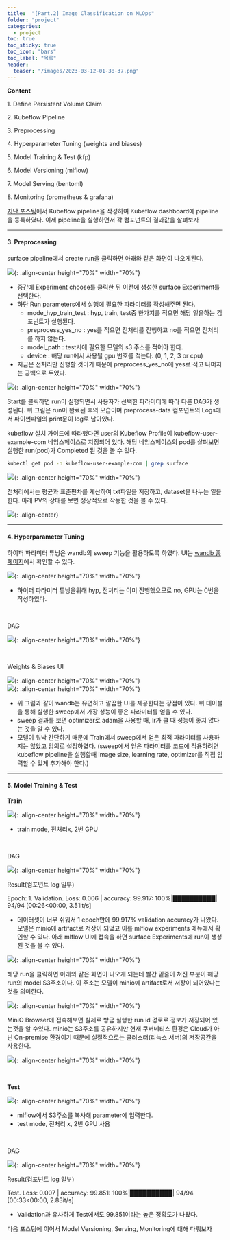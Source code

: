 ```yaml
---
title:  "[Part.2] Image Classification on MLOps"
folder: "project"
categories:
  - project
toc: true
toc_sticky: true
toc_icon: "bars"
toc_label: "목록"
header:
  teaser: "/images/2023-03-12-01-38-37.png"
---
```


**Content**

1\. Define Persistent Volume Claim

2\. Kubeflow Pipeline

3\. Preprocessing

4\. Hyperparameter Tuning (weights and biases)

5\. Model Training & Test (kfp)

6\. Model Versioning (mlflow)

7\. Model Serving (bentoml)

8\. Monitoring (prometheus & grafana)

[지난 포스팅](https://visionhong.tistory.com/43 "지난 포스팅")에서 Kubeflow pipeline을 작성하여 Kubeflow dashboard에 pipeline을 등록하였다. 이제 pipeline을 실행하면서 각 컴포넌트의 결과값을 살펴보자

---

#### **3\. Preprocessing**

surface pipeline에서 create run을 클릭하면 아래와 같은 화면이 나오게된다.

![](/images/../images/2023-03-12-01-38-37.png){: .align-center height="70%" width="70%"}

-   중간에 Experiment choose를 클릭한 뒤 이전에 생성한 surface Experiment를 선택한다.
-   하단 Run parameters에서 실행에 필요한 파라미터를 작성해주면 된다.
    -   mode\_hyp\_train\_test : hyp, train, test중 한가지를 적으면 해당 일을하는 컴포넌트가 실행된다.
    -   preprocess\_yes\_no : yes를 적으면 전처리를 진행하고 no를 적으면 전처리를 하지 않는다.
    -   model\_path : test시에 필요한 모델의 s3 주소를 적어야 한다.
    -   device : 해당 run에서 사용될 gpu 번호를 적는다. (0, 1, 2, 3 or cpu)
-   지금은 전처리만 진행할 것이기 때문에 preprocess\_yes\_no에 yes로 적고 나머지는 공백으로 두었다.

![](/images/../images/2023-03-12-01-38-45.png){: .align-center height="70%" width="70%"}

Start를 클릭하면 run이 실행되면서 사용자가 선택한 파라미터에 따라 다른 DAG가 생성된다. 위 그림은 run이 완료된 후의 모습이며 preprocess-data 컴포넌트의 Logs에서 파이썬파일의 print문이 log로 남아있다.

kubeflow 설치 가이드에 따라했다면 user의 Kubeflow Profile이 kubeflow-user-example-com 네임스페이스로 지정되어 있다. 해당 네임스페이스의 pod를 살펴보면 실행한 run(pod)가 Completed 된 것을 볼 수 있다.

``` bash
kubectl get pod -n kubeflow-user-example-com | grep surface
```

![](/images/../images/2023-03-12-01-38-54.png){: .align-center height="70%" width="70%"}

전처리에서는 평균과 표준편차를 계산하여 txt파일을 저장하고, dataset을 나누는 일을 한다. 아래 PV의 상태를 보면 정상적으로 작동한 것을 볼 수 있다.

![](/images/../images/2023-03-12-01-39-11.png){: .align-center}

---

#### **4\. Hyperparameter Tuning**

하이퍼 파라미터 튜닝은 wandb의 sweep 기능을 활용하도록 하였다. UI는 [wandb 홈페이지](https://wandb.ai/)에서 확인할 수 있다.

![](/images/../images/2023-03-12-01-39-22.png){: .align-center height="70%" width="70%"}

-   하이퍼 파라미터 튜닝을위해 hyp, 전처리는 이미 진행했으므로 no, GPU는 0번을 작성하였다.

<br>

DAG

![](/images/../images/2023-03-12-01-39-27.png){: .align-center height="70%" width="70%"}

<br>

Weights & Biases UI

![](/images/../images/2023-03-12-01-39-37.png){: .align-center height="70%" width="70%"}<br>
![](/images/../images/2023-03-12-01-39-42.png){: .align-center height="70%" width="70%"}

-   위 그림과 같이 wandb는 유연하고 깔끔한 UI를 제공한다는 장점이 있다. 위 테이블을 통해 실행한 sweep에서 가장 성능이 좋은 파라미터를 얻을 수 있다.
-   sweep 결과를 보면 optimizer로 adam을 사용할 때, lr가 클 때 성능이 좋지 않다는 것을 알 수 있다.
-   모델이 워낙 간단하기 때문에 Train에서 sweep에서 얻은 최적 파라미터를 사용하지는 않았고 임의로 설정하였다. (sweep에서 얻은 파라미터를 코드에 적용하려면 kubeflow pipeline을 실행할때 image size, learning rate, optimizer를 직접 입력할 수 있게 추가해야 한다.)

---

#### **5\. Model Training & Test**

**Train**

![](/images/../images/2023-03-12-01-40-02.png){: .align-center height="70%" width="70%"}

-   train mode, 전처리x, 2번 GPU

<br>

DAG

![](/images/../images/2023-03-12-01-40-12.png){: .align-center height="70%" width="70%"}

Result(컴포넌트 log 일부)

Epoch: 1. Validation. Loss: 0.006 | accuracy: 99.917: 100%|██████████| 94/94 \[00:26<00:00, 3.51it/s\]

-   데이터셋이 너무 쉬워서 1 epoch만에 99.917% validation accuracy가 나왔다. 모델은 minio에 artifact로 저장이 되었고 이를 mlflow experiments 메뉴에서 확인할 수 있다. 아래 mlflow UI에 접속을 하면 surface Experiments에 run이 생성된 것을 볼 수 있다.

![](/images/../images/2023-03-12-01-40-24.png){: .align-center height="70%" width="70%"}

해당 run을 클릭하면 아래와 같은 화면이 나오게 되는데 빨간 밑줄이 쳐진 부분이 해당 run의 model S3주소이다. 이 주소는 모델이 minio에 artifact로서 저장이 되어있다는 것을 의미한다.

![](/images/../images/2023-03-12-01-40-45.png){: .align-center height="70%" width="70%"}

MiniO Browser에 접속해보면 실제로 방금 실행한 run id 경로로 정보가 저장되어 있는것을 알 수있다. minio는 S3주소를 공유하지만 현재 쿠버네티스 환경은 Cloud가 아닌 On-premise 환경이기 때문에 실질적으로는 클러스터(리눅스 서버)의 저장공간을 사용한다.

![](/images/../images/2023-03-12-01-40-53.png){: .align-center height="70%" width="70%"}

<br>

**Test**

![](/images/../images/2023-03-12-01-41-00.png){: .align-center height="70%" width="70%"}

-   mlflow에서 S3주소를 복사해 parameter에 입력한다.
-   test mode, 전처리 x, 2번 GPU 사용

<br>

DAG

![](/images/../images/2023-03-12-01-41-06.png){: .align-center height="70%" width="70%"}

Result(컴포넌트 log 일부)

Test. Loss: 0.007 | accuracy: 99.851: 100%|██████████| 94/94 \[00:33<00:00, 2.83it/s\]

-   Validation과 유사하게 Test에서도 99.851이라는 높은 정확도가 나왔다.

다음 포스팅에 이어서 Model Versioning, Serving, Monitoring에 대해 다뤄보자